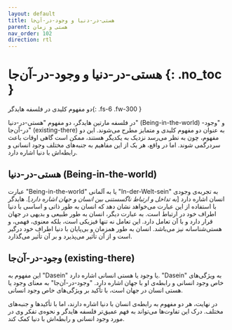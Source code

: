 ```yaml
---
layout: default
title: هستی-در-دنیا و وجود-در-آن‌جا
parent: هستی و زمان
nav_order: 102
direction: rtl
---
```


# هستی-در-دنیا و وجود-در-آن‌جا {: .no_toc }
دو مفهوم کلیدی در فلسفه هایدگر{: .fs-6 .fw-300 }

در فلسفه مارتین هایدگر، دو مفهوم "هستی-در-دنیا" (Being-in-the-world) و "وجود-در-آن‌جا" (existing-there) به عنوان دو مفهوم کلیدی و متمایز مطرح می‌شوند. این دو مفهوم، چون به نظر می‌رسد نزدیک به یکدیگر هستند، ممکن است گاهی اوقات باعث سردرگمی شوند. اما در واقع، هر یک از این مفاهیم به جنبه‌های مختلف وجود انسانی و رابطه‌اش با دنیا اشاره دارد.

## هستی-در-دنیا (Being-in-the-world)
عبارت "Being-in-the-world" یا به آلمانی "In-der-Welt-sein" به تجربه‌ی وجودی انسان اشاره دارد [*به تداخل و ارتباط ناگسستنی بین انسان و جهان اشاره دارد*]. هایدگر با استفاده از این عبارت می‌خواهد نشان دهد که انسان به طور ذاتی و اساسی با دنیا اطراف خود در ارتباط است. به عبارت دیگر، انسان به طور طبیعی و بدیهی در جهان قرار دارد و با آن تعامل دارد. این تعامل نه تنها فیزیکی است، بلکه معنوی، فهمی، و هستی‌شناسانه نیز می‌باشد. انسان به طور همزمان و بی‌پایان با دنیا اطراف خود درگیر است و از آن تأثیر می‌پذیرد و بر آن تأثیر می‌گذارد.

## وجود-در-آن‌جا (existing-there)
این مفهوم به "Dasein" یا وجود یا هستی انسانی اشاره دارد. "Dasein" به ویژگی‌های خاص وجود انسانی و رابطه‌ی او با جهان اشاره دارد. "وجود-در-آن‌جا" به معنای وجود یا هستی انسان در جهان است، با تأکید بر ویژگی‌های خاص وجود انسانی.

در نهایت، هر دو مفهوم به رابطه‌ی انسان با دنیا اشاره دارند، اما با تأکید‌ها و جنبه‌های مختلف. درک این تفاوت‌ها می‌تواند به فهم عمیق‌تر فلسفه هایدگر و نحوه‌ی تفکر وی در مورد وجود انسانی و رابطه‌اش با دنیا کمک کند.
